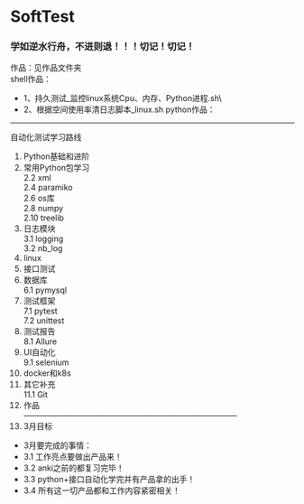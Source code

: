 # SoftTest
### 学如逆水行舟，不进则退！！！切记！切记！
作品：见作品文件夹\
shell作品：
- 1、持久测试_监控linux系统Cpu、内存、Python进程.sh\
- 2、根据空间使用率清日志脚本_linux.sh
python作品：

----------------------------
自动化测试学习路线
1. Python基础和进阶
2. 常用Python包学习\
    2.2 xml\
    2.4 paramiko\
    2.6 os库\
    2.8 numpy\
    2.10 treelib
3. 日志模块\
    3.1 logging\
    3.2 nb_log
4. linux
5. 接口测试
6. 数据库\
    6.1 pymysql
7. 测试框架\
    7.1 pytest\
    7.2 unittest
8. 测试报告\
    8.1 Allure
9. UI自动化\
    9.1 selenium
10. docker和k8s
11. 其它补充\
    11.1 Git
12. 作品\
———————————————————————————
13. 3月目标
- 3月要完成的事情：
- 3.1 工作亮点要做出产品来！
- 3.2 anki之前的都复习完毕！
- 3.3 python+接口自动化学完并有产品拿的出手！
- 3.4 所有这一切产品都和工作内容紧密相关！

